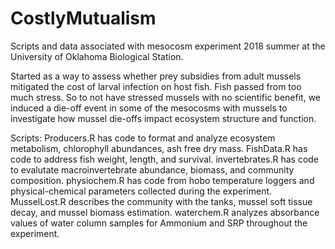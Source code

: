 # CostlyMutualism
Scripts and data associated with mesocosm experiment 2018 summer at the University of Oklahoma Biological Station.

Started as a way to assess whether prey subsidies from adult mussels mitigated the cost of larval infection on host fish.
Fish passed from too much stress. So to not have stressed mussels with no scientific benefit, we induced a die-off event in some of the mesocosms with mussels to investigate how mussel die-offs impact ecosystem structure and function. 

Scripts:
Producers.R has code to format and analyze ecosystem metabolism, chlorophyll abundances, ash free dry mass. 
FishData.R has code to address fish weight, length, and survival.
invertebrates.R has code to evalutate macroinvertebrate abundance, biomass, and community composition.
physiochem.R has code from hobo temperature loggers and physical-chemical parameters collected during the experiment.
MusselLost.R describes the community with the tanks, mussel soft tissue decay, and mussel biomass estimation.
waterchem.R analyzes absorbance values of water column samples for Ammonium and SRP throughout the experiment. 
